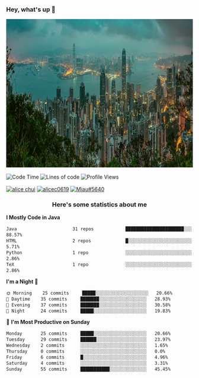 

<!--
**Alicechui/Alicechui** is a ✨ _special_ ✨ repository because its `README.md` (this file) appears on your GitHub profile.

Here are some ideas to get you started:

- 🔭 I’m currently working on ...
- 🌱 I’m currently learning ...
- 👯 I’m looking to collaborate on ...
- 🤔 I’m looking for help with ...
- 💬 Ask me about ...
- 📫 How to reach me: ...
- 😄 Pronouns: ...
- ⚡ Fun fact: ...
          SHOW_LINES_OF_CODE: "True"
          SHOW_TOTAL_CODE_TIME: "True"
          SHOW_PROFILE_VIEWS: "True"
          SHOW_COMMIT: "True"
          SHOW_DAYS_OF_WEEK: "True"
          SHOW_LANGUAGE: "True"
          SHOW_LANGUAGE_PER_REPO: "True"
          SHOW_LOC_CHART: "True"
-->
### Hey, what's up  👋

<img src="./WallpaperDog-20459624.jpg" width=1300 height=400>

![Code Time](http://img.shields.io/badge/Code%20Time-13%20hrs%202%20mins-blue)     ![Lines of code](https://img.shields.io/badge/From%20Hello%20World%20I%27ve%20Written-4%20Thousand%20lines%20of%20code-blue)
    ![Profile Views](http://img.shields.io/badge/Profile%20Views-342-blue)<p align="left">
          
<a href="https://www.linkedin.com/in/alice-chui-855b5213a/" target="blank"><img align="center" src="https://raw.githubusercontent.com/rahuldkjain/github-profile-readme-generator/master/src/images/icons/Social/linked-in-alt.svg" alt="alice chui" height="30" width="40" /></a>
<a href="https://instagram.com/alicec0619" target="blank"><img align="center" src="https://raw.githubusercontent.com/rahuldkjain/github-profile-readme-generator/master/src/images/icons/Social/instagram.svg" alt="alicec0619" height="30" width="40" /></a>
<a href="https://discord.gg/Miau#5640" target="blank"><img align="center" src="https://raw.githubusercontent.com/rahuldkjain/github-profile-readme-generator/master/src/images/icons/Social/discord.svg" alt="Miau#5640" height="30" width="40" /></a>
</p>



    
<p align="left">

                                               
          
          

</p>


<h3 align="center">Here's some statistics about me</h3>




<!--START_SECTION:waka-->
**I Mostly Code in Java** 

```text
Java                     31 repos            ██████████████████████░░░   88.57% 
HTML                     2 repos             █░░░░░░░░░░░░░░░░░░░░░░░░   5.71% 
Python                   1 repo              ░░░░░░░░░░░░░░░░░░░░░░░░░   2.86% 
TeX                      1 repo              ░░░░░░░░░░░░░░░░░░░░░░░░░   2.86%

```
**I'm a Night 🦉** 

```text
🌞 Morning    25 commits     █████░░░░░░░░░░░░░░░░░░░░   20.66% 
🌆 Daytime    35 commits     ███████░░░░░░░░░░░░░░░░░░   28.93% 
🌃 Evening    37 commits     ███████░░░░░░░░░░░░░░░░░░   30.58% 
🌙 Night      24 commits     █████░░░░░░░░░░░░░░░░░░░░   19.83%

```
📅 **I'm Most Productive on Sunday** 

```text
Monday       25 commits     █████░░░░░░░░░░░░░░░░░░░░   20.66% 
Tuesday      29 commits     ██████░░░░░░░░░░░░░░░░░░░   23.97% 
Wednesday    2 commits      ░░░░░░░░░░░░░░░░░░░░░░░░░   1.65% 
Thursday     0 commits      ░░░░░░░░░░░░░░░░░░░░░░░░░   0.0% 
Friday       6 commits      █░░░░░░░░░░░░░░░░░░░░░░░░   4.96% 
Saturday     4 commits      ░░░░░░░░░░░░░░░░░░░░░░░░░   3.31% 
Sunday       55 commits     ███████████░░░░░░░░░░░░░░   45.45%

```
